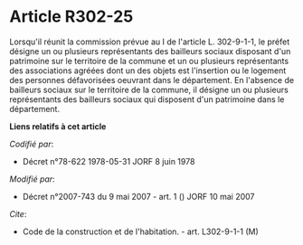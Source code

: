 # Article R302-25

Lorsqu'il réunit la commission prévue au I de l'article L. 302-9-1-1, le préfet désigne un ou plusieurs représentants des
bailleurs sociaux disposant d'un patrimoine sur le territoire de la commune et un ou plusieurs représentants des associations
agréées dont un des objets est l'insertion ou le logement des personnes défavorisées oeuvrant dans le département. En
l'absence de bailleurs sociaux sur le territoire de la commune, il désigne un ou plusieurs représentants des bailleurs
sociaux qui disposent d'un patrimoine dans le département.

**Liens relatifs à cet article**

_Codifié par_:

  - Décret n°78-622 1978-05-31 JORF 8 juin 1978

_Modifié par_:

  - Décret n°2007-743 du 9 mai 2007 - art. 1 () JORF 10 mai 2007

_Cite_:

  - Code de la construction et de l'habitation. - art. L302-9-1-1 (M)
